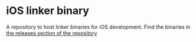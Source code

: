 # iOS linker binary

A repository to host linker binaries for iOS development. Find the binaries in [the releases section of the repository](https://github.com/revolut-mobile/ios-linker-binary/releases)
